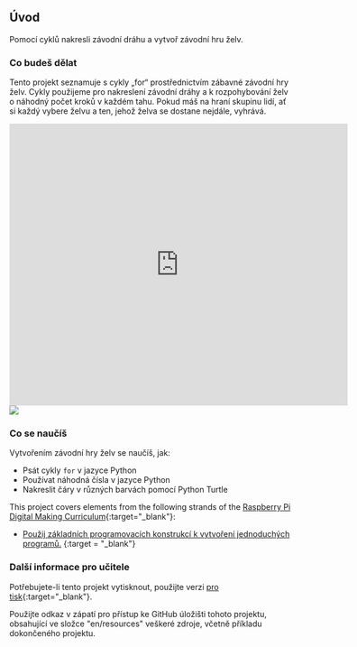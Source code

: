 ## Úvod

Pomocí cyklů nakresli závodní dráhu a vytvoř závodní hru želv.

### Co budeš dělat

Tento projekt seznamuje s cykly „for“ prostřednictvím zábavné závodní hry želv. Cykly použijeme pro nakreslení závodní dráhy a k rozpohybování želv o náhodný počet kroků v každém tahu. Pokud máš na hraní skupinu lidí, ať si každý vybere želvu a ten, jehož želva se dostane nejdále, vyhrává.

<div class="trinket">
  <iframe src="https://trinket.io/embed/python/9339862606?outputOnly=true&start=result" width="600" height="500" frameborder="0" marginwidth="0" marginheight="0" allowfullscreen>
  </iframe>
  <img src="images/race-finished.png">
</div>

### Co se naučíš

Vytvořením závodní hry želv se naučíš, jak:

+ Psát cykly `for` v jazyce Python
+ Používat náhodná čísla v jazyce Python
+ Nakreslit čáry v různých barvách pomocí Python Turtle

This project covers elements from the following strands of the [Raspberry Pi Digital Making Curriculum](https://rpf.io/curriculum){:target="_blank"}:

+ [Použij základních programovacích konstrukcí k vytvoření jednoduchých programů.](https://www.raspberrypi.org/curriculum/programming/creator/) {:target = "_blank"}

### Další informace pro učitele

Potřebujete-li tento projekt vytisknout, použijte verzi [pro tisk](https://projects.raspberrypi.org/en/projects/turtle-race/print){:target="_blank"}.

Použijte odkaz v zápatí pro přístup ke GitHub úložišti tohoto projektu, obsahující ve složce "en/resources" veškeré zdroje, včetně příkladu dokončeného projektu.